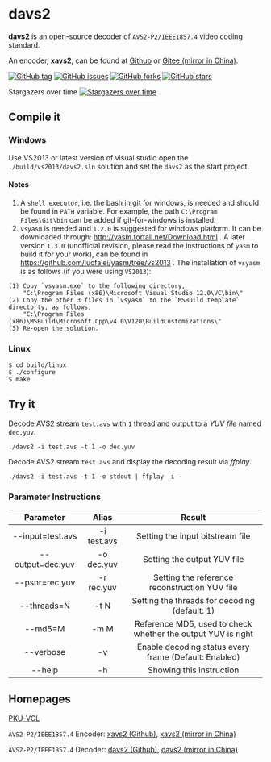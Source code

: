 # davs2
**davs2** is an open-source decoder of `AVS2-P2/IEEE1857.4` video coding standard.

An encoder, **xavs2**, can be found at [Github][2] or  [Gitee (mirror in China)][3].

[![GitHub tag](https://img.shields.io/github/tag/pkuvcl/davs2.svg?style=plastic)]()
[![GitHub issues](https://img.shields.io/github/issues/pkuvcl/davs2.svg)](https://github.com/pkuvcl/davs2/issues)
[![GitHub forks](https://img.shields.io/github/forks/pkuvcl/davs2.svg)](https://github.com/pkuvcl/davs2/network)
[![GitHub stars](https://img.shields.io/github/stars/pkuvcl/davs2.svg)](https://github.com/pkuvcl/davs2/stargazers)

Stargazers over time
[![Stargazers over time](https://starcharts.herokuapp.com/pkuvcl/davs2.svg)](https://starcharts.herokuapp.com/pkuvcl/davs2)

## Compile it
### Windows
Use VS2013 or latest version of  visual studio open the `./build/vs2013/davs2.sln` solution
 and set the `davs2` as the start project.

#### Notes
1. A `shell executor`, i.e. the bash in git for windows, is needed and should be found in `PATH` variable.
 For example, the path `C:\Program Files\Git\bin` can be added if git-for-windows is installed.
2. `vsyasm` is needed and `1.2.0` is suggested for windows platform.
 It can be downloaded through: http://yasm.tortall.net/Download.html .
 A later version `1.3.0` (unofficial revision, please read the instructions of `yasm` to build it for your work), can be found in https://github.com/luofalei/yasm/tree/vs2013 .
   The installation of `vsyasm` is as follows (if you were using `VS2013`):
```
(1) Copy `vsyasm.exe` to the following directory, 
    "C:\Program Files (x86)\Microsoft Visual Studio 12.0\VC\bin\"
(2)	Copy the other 3 files in `vsyasm` to the `MSBuild template` directorty, as follows, 
    "C:\Program Files (x86)\MSBuild\Microsoft.Cpp\v4.0\V120\BuildCustomizations\"
(3) Re-open the solution. 
```

### Linux
```
$ cd build/linux
$ ./configure
$ make
```

## Try it

Decode AVS2 stream `test.avs` with `1` thread and output to a *YUV file* named `dec.yuv`.
```
./davs2 -i test.avs -t 1 -o dec.yuv
```

Decode AVS2 stream `test.avs` and display the decoding result via *ffplay*.
```
./davs2 -i test.avs -t 1 -o stdout | ffplay -i -
```

### Parameter Instructions
|  Parameter       |   Alias     |   Result  |
| :--------:       | :---------: | :--------------: |
| --input=test.avs | -i test.avs |  Setting the input bitstream file |
| --output=dec.yuv | -o dec.yuv  |  Setting the output YUV file |
| --psnr=rec.yuv   | -r rec.yuv  |  Setting the reference reconstruction YUV file |
| --threads=N      | -t N        |  Setting the threads for decoding (default: 1) |
| --md5=M          | -m M        |  Reference MD5, used to check whether the output YUV is right |
| --verbose        | -v          |  Enable decoding status every frame (Default: Enabled) |
| --help           | -h          |  Showing this instruction |

## Homepages

[PKU-VCL][1]

`AVS2-P2/IEEE1857.4` Encoder: [xavs2 (Github)][2], [xavs2 (mirror in China)][3]

`AVS2-P2/IEEE1857.4` Decoder: [davs2 (Github)][4], [davs2 (mirror in China)][5]

  [1]: http://vcl.idm.pku.edu.cn/ "PKU-VCL"
  [2]: https://github.com/pkuvcl/xavs2 "xavs2 github repository"
  [3]: https://gitee.com/pkuvcl/xavs2 "xavs2 gitee repository"
  [4]: https://github.com/pkuvcl/davs2 "davs2 decoder@github"
  [5]: https://gitee.com/pkuvcl/davs2 "davs2 decoder@gitee"
